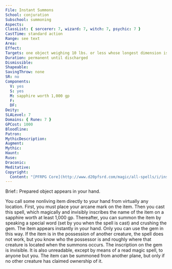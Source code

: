 ```yaml
---
File: Instant Summons
School: conjuration
Subschool: summoning
Aspects: 
ClassList: { sorcerer: 7, wizard: 7, witch: 7, psychic: 7 }
CastTime: standard action
Range: see text
Area: 
Effect: 
Targets: one object weighing 10 lbs. or less whose longest dimension is 6 ft. or less
Duration: permanent until discharged
Dismissible: 
Shapeable: 
SavingThrow: none
SR: no
Components:
  V: yes
  S: yes
  M: sapphire worth 1,000 gp
  F: 
  DF: 
Deity: 
SLALevel: 7
Domains: { Rune: 7 }
GPCost: 1000
Bloodline: 
Patron: 
MythicDescription: 
Augment: 
Mythic: 
Haunt: 
Ruse: 
Draconic: 
Meditative: 
Copyright:
  Content: "[PFRPG Core](http://www.d20pfsrd.com/magic/all-spells/i/instant-summons)"
---
```

Brief:: Prepared object appears in your hand.

You call some nonliving item directly to your hand from virtually any location.  First, you must place your arcane mark on the item. Then you cast this spell, which magically and invisibly inscribes the name of the item on a sapphire worth at least 1,000 gp. Thereafter, you can summon the item by speaking a special word (set by you when the spell is cast) and crushing the gem. The item appears instantly in your hand. Only you can use the gem in this way.  If the item is in the possession of another creature, the spell does not work, but you know who the possessor is and roughly where that creature is located when the summons occurs.  The inscription on the gem is invisible. It is also unreadable, except by means of a read magic spell, to anyone but you.  The item can be summoned from another plane, but only if no other creature has claimed ownership of it.
